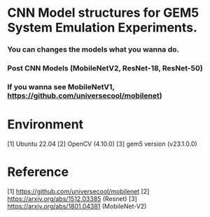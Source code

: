 #  CNN Model structures for GEM5 System Emulation Experiments.


### You can changes the models what you wanna do.

### Post CNN Models (MobileNetV2, ResNet-18, ResNet-50)
### If you wanna see MobileNetV1, https://github.com/universecool/mobilenet)



# Environment
[1] Ubuntu 22.04
[2] OpenCV (4.10.0)
[3] gem5 version (v23.1.0.0)

# Reference
[1] https://github.com/universecool/mobilenet
[2] https://arxiv.org/abs/1512.03385 (Resnet)
[3] https://arxiv.org/abs/1801.04381 (MobileNet-V2)
